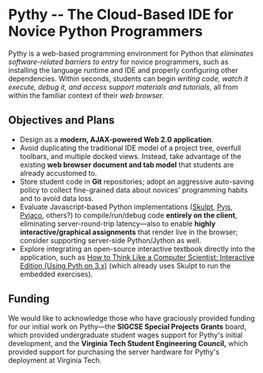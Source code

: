 Pythy -- The Cloud-Based IDE for Novice Python Programmers
==========================================================

Pythy is a web-based programming environment for Python that
*eliminates software-related barriers to entry* for
novice programmers, such as installing the language runtime and IDE
and properly configuring other dependencies. Within seconds, students can
begin *writing code, watch it execute, debug it, and access support materials and tutorials,*
all from within the familiar context of their *web browser.*


Objectives and Plans
--------------------

+   Design as a **modern, AJAX-powered Web 2.0 application**.
+   Avoid duplicating the traditional IDE model of a project tree,
    overfull toolbars, and multiple docked views. Instead, take advantage
    of the existing **web browser document and tab model**
    that students are already accustomed to.
+   Store student code in **Git** repositories; adopt an
    aggressive auto-saving policy to collect fine-grained data about
    novices' programming habits and to avoid data loss.
+   Evaluate Javascript-based Python implementations
    (<a href="http://www.skulpt.org">Skulpt</a>,
    <a href="http://pyjs.org">Pyjs</a>,
    <a href="http://pyjaco.org/about">Pyjaco</a>, others?) to
    compile/run/debug code **entirely on the client**,
    eliminating server-round-trip latency&mdash;also to enable
    **highly interactive/graphical assignments** that
    render live in the browser; consider supporting server-side
    Python/Jython as well.
+   Explore integrating an open-source interactive textbook directly
    into the application, such as
    <a href="http://interactivepython.org/courselib/static/thinkcspy/index.html">How to Think Like a Computer Scientist: Interactive Edition (Using Pyth
on 3.x)</a>
    (which already uses Skulpt to run the embedded exercises).


Funding
-------

We would like to acknowledge those who have graciously provided funding for
our initial work on Pythy&mdash;the **SIGCSE Special Projects Grants**
board, which provided undergraduate student wages support for Pythy's
initial development, and the **Virginia Tech Student Engineering Council,**
which provided support for purchasing the server hardware for Pythy's
deployment at Virginia Tech.
